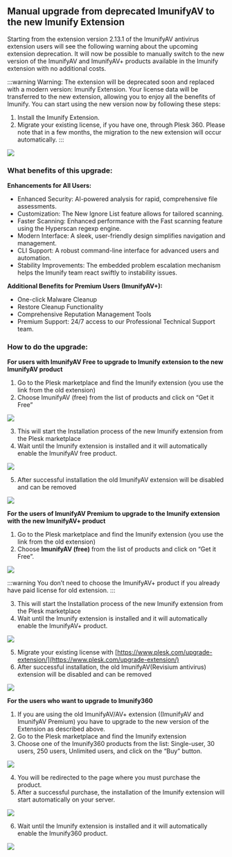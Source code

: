 ## Manual upgrade from deprecated ImunifyAV to the new Imunify Extension

Starting from the extension version 2.13.1 of the ImunifyAV antivirus extension users will see the following warning about the upcoming extension deprecation. It will now be possible to manually switch to the new version of the ImunifyAV and ImunifyAV+ products available in the Imunify extension with no additional costs.  

:::warning Warning:
The extension will be deprecated soon and replaced with a modern version: Imunify Extension. Your license data will be transferred to the new extension, allowing you to enjoy all the benefits of Imunify. You can start using the new version now by following these steps:
1. Install the Imunify Extension.
2. Migrate your existing license, if you have one, through Plesk 360.
Please note that in a few months, the migration to the new extension will occur automatically.
::: 

![](/images/revisium-upgrade-1.png)


### What benefits of this upgrade: 

**Enhancements for All Users:** 

* Enhanced Security: AI-powered analysis for rapid, comprehensive file assessments.
* Customization: The New Ignore List feature allows for tailored scanning.
* Faster Scanning: Enhanced performance with the Fast scanning feature using the Hyperscan regexp engine.
* Modern Interface: A sleek, user-friendly design simplifies navigation and management.
* CLI Support: A robust command-line interface for advanced users and automation.
* Stability Improvements: The embedded problem escalation mechanism helps the Imunify team react swiftly to instability issues.

**Additional Benefits for Premium Users (ImunifyAV+):** 

* One-click Malware Cleanup
* Restore Cleanup Functionality
* Comprehensive Reputation Management Tools
* Premium Support: 24/7 access to our Professional Technical Support team.

### How to do the upgrade: 

**For users with ImunifyAV Free to upgrade to Imunify extension to the new ImunifyAV product** 

1. Go to the Plesk marketplace and find the Imunify extension (you use the link from the old extension)
2. Choose ImunifyAV (free) from the list of products and click on “Get it Free”  

![](/images/revisium-upgrade-2.png)

3. This will start the Installation process of the new Imunify extension from the Plesk marketplace
4. Wait until the Imunify extension is installed and it will automatically enable the ImunifyAV free product. 

![](/images/revisium-upgrade-3.png)

5. After successful installation the old ImunifyAV extension will be disabled and can be removed

![](/images/revisium-upgrade-4.png)


**For the users of ImunifyAV Premium to upgrade to the Imunify extension with the new ImunifyAV+ product** 

1. Go to the Plesk marketplace and find the Imunify extension (you use the link from the old extension)
2. Choose **ImunifyAV (free)** from the list of products and click on “Get it Free”.  

![](/images/revisium-upgrade-5.png)

:::warning 
You don’t need to choose the ImunifyAV+ product if you already have paid license for old extension. 
:::

3. This will start the Installation process of the new Imunify extension from the Plesk marketplace
4. Wait until the Imunify extension is installed and it will automatically enable the ImunifyAV+ product.  

![](/images/revisium-upgrade-6.png)

5. Migrate your existing license with [https://www.plesk.com/upgrade-extension/](https://www.plesk.com/upgrade-extension/) 
6. After successful installation, the old ImunifyAV(Revisium antivirus) extension will be disabled and can be removed

![](/images/revisium-upgrade-7.png)

**For the users who want to upgrade to Imunify360** 

1. If you are using the old ImunifyAV/AV+ extension ((ImunifyAV and ImunifyAV Premium) you have to upgrade to the new version of the Extension as described above.
2. Go to the Plesk marketplace and find the Imunify extension
3. Choose one of the Imunify360 products from the list: Single-user, 30 users, 250 users, Unlimited users, and click on the “Buy” button. 

![](/images/revisium-upgrade-8.png)

4. You will be redirected to the page where you must purchase the product.
5. After a successful purchase, the installation of the Imunify extension will start automatically on your server.  

![](/images/revisium-upgrade-9.png)

6. Wait until the Imunify extension is installed and it will automatically enable the Imunify360 product.  

![](/images/revisium-upgrade-10.png)





